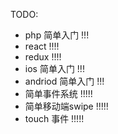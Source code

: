 TODO:

- php 简单入门 !!!
- react !!!!
- redux !!!!
- ios 简单入门 !!!
- andriod 简单入门 !!!
- 简单事件系统 !!!!!
- 简单移动端swipe !!!!!
- touch 事件 !!!!!